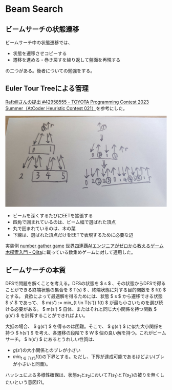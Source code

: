 # Beam Search

## ビームサーチの状態遷移

ビームサーチ中の状態遷移では、

- 状態を遷移させコピーする
- 遷移を進める・巻き戻すを繰り返して盤面を再現する

の二つがある。後者についての勉強をする。

## Euler Tour Treeによる管理

[Rafbillさんの提出 #42958555 - TOYOTA Programming Contest 2023 Summer（AtCoder Heuristic Contest 021）](https://atcoder.jp/contests/ahc021/submissions/42958555)を参考にした。

![eet](eet.jpg)

- ビームを深くするたびにEETを拡張する
- 四角で囲まれているのは、ビーム幅で選ばれた頂点
- 丸で囲まれているのは、木の葉
- 下線は、選ばれた頂点だけをEETで表現するために必要な辺

実装例 [number gather game](number_gather_game.cpp) [世界四連覇AIエンジニアがゼロから教えるゲーム木探索入門 - Qiita](https://qiita.com/thun-c/items/058743a25c37c87b8aa4)に載っている数集めゲームに対して適用した。

## ビームサーチの本質

DFSで問題を解くことを考える。DFSの状態を $ s $ 、その状態からDFSで得ることができる終端状態の集合を $ T(s) $ 、終端状態に対する目的関数を $ f(t) $ とする。
貪欲によって最適解を得るためには、状態 $ s $ から遷移できる状態 $ s' $ であって、 $ m(s') := min_{t \in T(s')} f(t) $ が最も小さいものを選び続ける必要がある。
 $ m(s') $ 自体、またはそれと同じ大小関係を持つ関数 $ g(s') $ を計算することができればよい。

大抵の場合、 $ g(s') $ を得るのは困難。そこで、 $ g(s') $ に似た大小関係を持つ $ h(s') $ を考え、各遷移の段階で $ W $ 個の良い解を持つ。これがビームサーチ。
 $ h(s') $ にあるとうれしい性質は、

- $g(s')$の大小関係とのブレが小さい
- $min_{t \in T(s')} f(t)$の下界とする。ただし、下界が達成可能であるほどよい(ブレが小さいと同義)。

ハッシュによる多様性確保は、状態$`s_1`$と$`s_2`$において$`T(s_1)`$と$`T(s_2)`$の被りを無くしたいという意図(?)。
